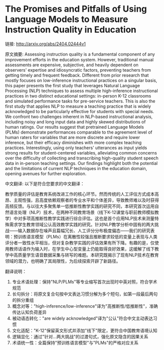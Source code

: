 # The Promises and Pitfalls of Using Language Models to Measure Instruction Quality in Education

链接: http://arxiv.org/abs/2404.02444v1

原文摘要:
Assessing instruction quality is a fundamental component of any improvement
efforts in the education system. However, traditional manual assessments are
expensive, subjective, and heavily dependent on observers' expertise and
idiosyncratic factors, preventing teachers from getting timely and frequent
feedback. Different from prior research that mostly focuses on low-inference
instructional practices on a singular basis, this paper presents the first
study that leverages Natural Language Processing (NLP) techniques to assess
multiple high-inference instructional practices in two distinct educational
settings: in-person K-12 classrooms and simulated performance tasks for
pre-service teachers. This is also the first study that applies NLP to measure
a teaching practice that is widely acknowledged to be particularly effective
for students with special needs. We confront two challenges inherent in
NLP-based instructional analysis, including noisy and long input data and
highly skewed distributions of human ratings. Our results suggest that
pretrained Language Models (PLMs) demonstrate performances comparable to the
agreement level of human raters for variables that are more discrete and
require lower inference, but their efficacy diminishes with more complex
teaching practices. Interestingly, using only teachers' utterances as input
yields strong results for student-centered variables, alleviating common
concerns over the difficulty of collecting and transcribing high-quality
student speech data in in-person teaching settings. Our findings highlight both
the potential and the limitations of current NLP techniques in the education
domain, opening avenues for further exploration.

中文翻译:
以下是符合您要求的中文翻译：

教学质量的评估是教育系统改进工作的核心环节。然而传统的人工评估方式成本高昂、主观性强，且高度依赖观察者的专业水平和个体差异，导致教师难以及时获得高频反馈。与以往大多聚焦单一低推断性教学实践的研究不同，本研究首次运用自然语言处理（NLP）技术，在两种不同教育场景（线下K-12课堂与职前教师模拟教学）中对多项高推断性教学实践进行综合评估。这也是首个应用NLP技术来测量特殊需求学生教育领域公认高效教学实践的研究。针对NLP教学分析中固有的两大挑战——输入数据存在噪声且篇幅冗长、人工评分分布极度偏态——我们的研究表明：预训练语言模型（PLMs）在离散性较强且推断要求较低的变量上表现与人类评分者一致性水平相当，但对复杂教学实践的评估效果有所下降。有趣的是，仅使用教师话语作为输入时，在学生中心型变量上仍能取得良好效果，这缓解了线下教学中高质量学生语音数据采集与转写的难题。本研究既揭示了现有NLP技术在教育领域的潜力，也明确了其局限性，为后续探索开辟了新路径。

翻译说明：
1. 专业术语处理：保持"NLP/PLMs"等专业缩写首次出现时中英对照，符合学术规范
2. 长句拆分：将原文复合句按中文表达习惯分解为多个短句，如第一段最后两句的拆分重组
3. 概念对等："high-inference/low-inference"译为"高推断性/低推断性"，准确传达认知负荷差异
4. 被动语态转化："are widely acknowledged"译为"公认"符合中文主动表达习惯
5. 文化适配："K-12"保留英文形式并添加"线下"限定，更符合中国教育语境认知
6. 逻辑显化：通过"针对...两大挑战"的过渡句式，强化原文隐含的因果关系
7. 术语统一性：全篇保持"预训练语言模型"与"PLMs"的严格对应关系

